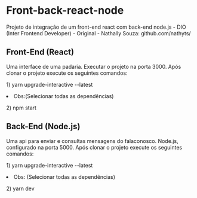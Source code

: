 # Front-back-react-node
Projeto de integração de um front-end react com back-end node.js - DIO (Inter Frontend Developer) - Original - Nathally Souza: github.com/nathyts/ 

## Front-End (React)
Uma interface de uma padaria. Executar o projeto na porta 3000.
Após clonar o projeto execute os seguintes comandos:
<p>1) yarn upgrade-interactive --latest <p>
  <li>Obs:(Selecionar todas as dependências)</li>
<p>2) npm start</p>

## Back-End (Node.js)
Uma api para enviar e consultas mensagens do falaconosco. Node.js, configurado na porta 5000.
Após clonar o projeto execute os seguintes comandos:
<p>1) yarn upgrade-interactive --latest<p>
  <li>Obs: (Selecionar todas as dependências)</li>
<p>2) yarn dev</p>
